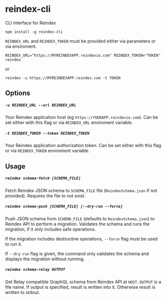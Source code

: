 # reindex-cli

CLI interface for Reindex

```
npm install -g reindex-cli
```

`REINDEX_URL` and `REINDEX_TOKEN` must be provided either via parameters or
via enviroment.

```
REINDEX_URL="https://MYREINDEXAPP.reindexio.com" REINDEX_TOKEN="TOKEN" reindex
```

or

```
reindex -u https://MYREINDEXAPP.reindex.com -t TOKEN
```

## Options

##### `-u REINDEX_URL --url REINDEX_URL`

Your Reindex application host (eg `https://YOURAPP.reindexio.com`). Can be set
either with this flag or via `REINDEX_URL` enviroment variable.

##### `-t REINDEX_TOKEN --token REINDEX_TOKEN`

Your Reindex application authorization token. Can be set
either with this flag or via `REINDEX_TOKEN` enviroment variable.

## Usage

##### `reindex schema-fetch [SCHEMA_FILE]`

Fetch Reindex JSON schema to `SCHEMA_FILE` file (`ReindexSchema.json` if not
provided). Requires the file to not exist.

##### `reindex schema-push [SCHEMA_FILE] [--dry-run --force]`

Push JSON schema from `SCHEMA_FILE` (defaults to `ReindexSchema.json`)
to Reindex API to perform a migration. Validates the schema and runs the
migration, if it only includes safe operations.

If the migration includes destructive operations, `--force` flag must be used
to run it.

If `--dry-run` flag is given, the command only validates the schema
and displays the migration without running.

##### `reindex schema-relay OUTPUT`

Get Relay compatible GraphQL schema from Reindex API at `HOST`. `OUTPUT` is a
file name. If output is specified, result is written into it. Otherwise result
is written to stdout.
